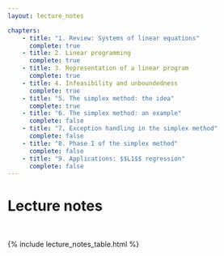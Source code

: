 ```yaml
---
layout: lecture_notes

chapters:
    - title: "1. Review: Systems of linear equations"
      complete: true
    - title: 2. Linear programming
      complete: true
    - title: 3. Representation of a linear program
      complete: true
    - title: 4. Infeasibility and unboundedness
      complete: true
    - title: "5. The simplex method: the idea"
      complete: true
    - title: "6. The simplex method: an example"
      complete: false
    - title: "7. Exception handling in the simplex method"
      complete: false
    - title: "8. Phase I of the simplex method"
      complete: false
    - title: "9. Applications: $$L1$$ regression"
      complete: false
---
```


# Lecture notes

<br/>

{% include lecture_notes_table.html %}
